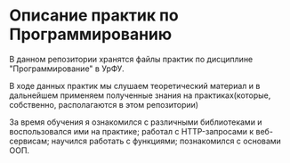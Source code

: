 # Описание практик по Программированию
В данном репозитории хранятся файлы практик по дисциплине "Программирование" в УрФУ.

В ходе данных практик мы слушаем теоретический материал и в дальнейшем применяем полученные знания на практиках(которые, собственно, располагаются в этом репозитории)

За время обучения я ознакомился с различными библиотеками и воспользовался ими на практике; работал с HTTP-запросами к веб-сервисам; научился работать с функциями; познакомился с основами ООП.
